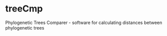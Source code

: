 # treeCmp
Phylogenetic Trees Comparer - software for calculating distances between phylogenetic trees
